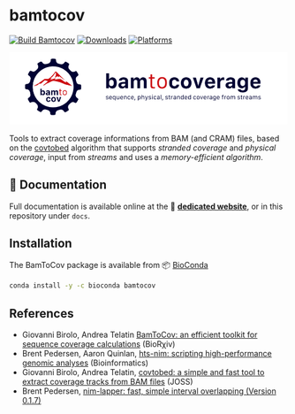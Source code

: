 # bamtocov

[![Build Bamtocov](https://github.com/telatin/bamtocov/actions/workflows/build.yml/badge.svg)](https://github.com/telatin/bamtocov/actions/workflows/build.yml)
[![Downloads](https://img.shields.io/conda/dn/bioconda/bamtocov)](https://anaconda.org/bioconda/bamtocov)
[![Platforms](https://anaconda.org/bioconda/bamtocov/badges/platforms.svg)](https://bioconda.github.io/recipes/bamtocov/README.html)

[![bamtocov logo](docs/bamtocov-banner.png)](https://telatin.github.io/bamtocov/)

Tools to extract coverage informations from BAM (and CRAM) files, based on the
[covtobed](https://github.com/telatin/covtobed) algorithm that supports 
_stranded coverage_ and _physical coverage_, input from _streams_ 
and uses a _memory-efficient algorithm_. 

## :book: Documentation

Full documentation is available online at the :book: **[ dedicated website](https://telatin.github.io/bamtocov/)**, or in
this repository under `docs`.

## Installation

The BamToCov package is available from :package: [BioConda](https://bioconda.github.io/recipes/bamtocov/README.html)

```bash
conda install -y -c bioconda bamtocov
```

## References

* Giovanni Birolo, Andrea Telatin [BamToCov: an efficient toolkit for sequence coverage calculations](https://doi.org/10.1101/2021.11.12.466787) (BioRχiv)
* Brent Pedersen,  Aaron Quinlan,
[hts-nim: scripting high-performance genomic analyses](https://academic.oup.com/bioinformatics/article/34/19/3387/4990493) (Bioinformatics)
* Giovanni Birolo, Andrea Telatin,
[covtobed: a simple and fast tool to extract coverage tracks from BAM files](https://joss.theoj.org/papers/10.21105/joss.02119) (JOSS)
* Brent Pedersen, [nim-lapper: fast, simple interval overlapping (Version 0.1.7)](https://brentp.github.io/nim-lapper/index.html)

